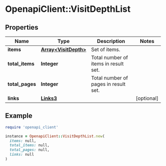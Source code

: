 # OpenapiClient::VisitDepthList

## Properties

| Name | Type | Description | Notes |
| ---- | ---- | ----------- | ----- |
| **items** | [**Array&lt;VisitDepth&gt;**](VisitDepth.md) | Set of items. |  |
| **total_items** | **Integer** | Total number of items in result set. |  |
| **total_pages** | **Integer** | Total number of pages in result set. |  |
| **links** | [**Links3**](Links3.md) |  | [optional] |

## Example

```ruby
require 'openapi_client'

instance = OpenapiClient::VisitDepthList.new(
  items: null,
  total_items: null,
  total_pages: null,
  links: null
)
```

